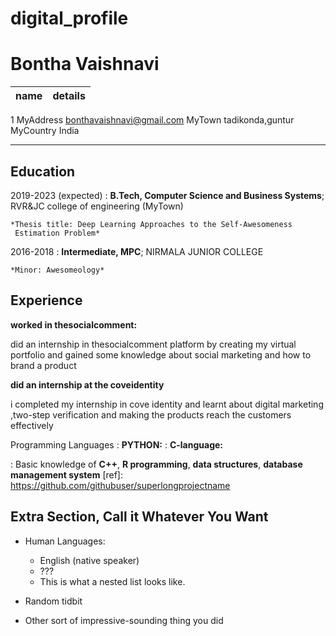 # digital_profile

Bontha Vaishnavi
============
name                  |      details
-------------------   | ----------------------------
1 MyAddress                bonthavaishnavi@gmail.com
MyTown                       tadikonda,guntur
MyCountry                        India
--------------------     ----------------------------

Education
---------

2019-2023 (expected)
:   **B.Tech, Computer Science and Business Systems**; RVR&JC college of engineering (MyTown)

    *Thesis title: Deep Learning Approaches to the Self-Awesomeness
     Estimation Problem*

2016-2018
:   **Intermediate, MPC**; NIRMALA JUNIOR COLLEGE

    *Minor: Awesomeology*

Experience
----------

**worked in thesocialcomment:**

did an internship in thesocialcomment platform by creating my virtual portfolio
and gained some knowledge about social marketing and how to brand a product

**did an internship at the coveidentity**

i completed my internship in cove identity and learnt about digital marketing ,two-step verification and making the products reach the customers effectively 

Programming Languages
:   **PYTHON:** 
:   **C-language:** 

:   Basic knowledge of **C++**, **R programming**, **data structures**, **database management system**
[ref]: https://github.com/githubuser/superlongprojectname

Extra Section, Call it Whatever You Want
----------------------------------------

* Human Languages:

     * English (native speaker)
     * ???
     * This is what a nested list looks like.

* Random tidbit

* Other sort of impressive-sounding thing you did
